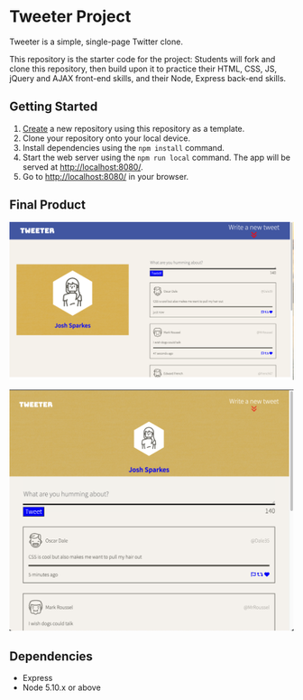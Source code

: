 # Tweeter Project

Tweeter is a simple, single-page Twitter clone.

This repository is the starter code for the project: Students will fork and clone this repository, then build upon it to practice their HTML, CSS, JS, jQuery and AJAX front-end skills, and their Node, Express back-end skills.

## Getting Started

1. [Create](https://docs.github.com/en/repositories/creating-and-managing-repositories/creating-a-repository-from-a-template) a new repository using this repository as a template.
2. Clone your repository onto your local device.
3. Install dependencies using the `npm install` command.
3. Start the web server using the `npm run local` command. The app will be served at <http://localhost:8080/>.
4. Go to <http://localhost:8080/> in your browser.

## Final Product

!["screenshot of desktop site"](https://github.com/Sparkes21/tweeter/blob/master/Docs/tweeter-desktop.png?raw=true)

!["screenshot of mobile size site"](https://github.com/Sparkes21/tweeter/blob/master/Docs/tweeter-mobile.png?raw=true)



## Dependencies

- Express
- Node 5.10.x or above
